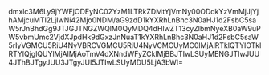 dmxlc3M6Ly9jYWFjODEyNC02YzM1LTRkZDMtYjVmNy00ODdkYzVmMjJjYjhAMjcuMTI2LjIwNi42Mjo0NDM/aG9zdD1kYXRhLnBhc3N0aHJ1d2FsbC5saW5rJnBhdGg9JTJGJTNGZWQlM0QyMDQ4dHlwZT13cyZlbmNyeXB0aW9uPW5vbmUmc2VjdXJpdHk9dGxzJnNuaT1kYXRhLnBhc3N0aHJ1d2FsbC5saW5rIyVGMCU5RiU4NyVBRCVGMCU5RiU4NyVCMCUyMC0lMjAlRTklQTYlOTklRTYlQjglQUYlMjAlMjAoTmV4dXNndWFyZCklMjBBJTIwLSUyMENGJTIwJUU4JThBJTgyJUU3JTgyJUI5JTIwLSUyMDU5LjA3bWI=
